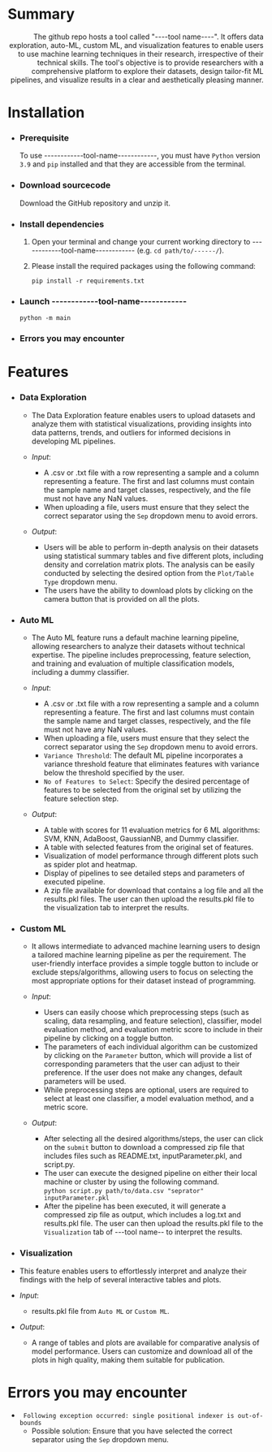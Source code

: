 # Summary
<div style="text-align: right">  The github repo hosts a tool called "----tool name----". It offers data exploration, auto-ML, custom ML, and visualization features to enable users to use machine learning techniques in their research, irrespective of their technical skills. The tool's objective is to provide researchers with a comprehensive platform to explore their datasets, design tailor-fit ML pipelines, and visualize results in a clear and aesthetically pleasing manner. </div> 





# Installation

  - ### Prerequisite 
    
    To use ------------tool-name------------, you must have ```Python``` version ```3.9``` and ```pip``` installed
    and that they are accessible from the terminal.
    
  - ### Download sourcecode 
    Download the GitHub repository and unzip it.
    
  - ### Install dependencies  
    1. Open your terminal and change your current working directory to ------------tool-name------------ (e.g. ```cd path/to/------/```). 
    2. Please install the required packages using the following command: 
      
       ```pip install -r requirements.txt``` 
       
  - ### Launch  ------------tool-name------------
      
       ```python -m main``` 
       
  - ### Errors you may encounter


# Features

  - ### Data Exploration
    -  The Data Exploration feature enables users to upload datasets and analyze them with statistical visualizations, providing insights into data patterns, trends, and outliers for informed decisions in developing ML pipelines.  
    
    -  <i>Input</i>:  
       -  A .csv or .txt file with a row representing a sample and a column representing a feature. The first and last columns must contain the sample name and target classes, respectively, and the file must not have any NaN values.  
       -  When uploading a file, users must ensure that they select the correct separator using the ```Sep``` dropdown menu to avoid errors.
   
    -  <i>Output</i>:
       -  Users will be able to perform in-depth analysis on their datasets using statistical summary tables and five different plots, including density and correlation matrix plots. The analysis can be easily conducted by selecting the desired option from the ```Plot/Table Type``` dropdown menu.
       -  The users have the ability to download plots by clicking on the camera button that is provided on all the plots.
       
 - ### Auto ML
 
   - The Auto ML feature runs a default machine learning pipeline, allowing researchers to analyze their datasets without technical expertise. The pipeline includes preprocessing, feature selection, and training and evaluation of multiple classification models, including a dummy classifier. 
  
   -  <i>Input</i>:  
       -  A .csv or .txt file with a row representing a sample and a column representing a feature. The first and last columns must contain the sample name and target classes, respectively, and the file must not have any NaN values.  
       -  When uploading a file, users must ensure that they select the correct separator using the ```Sep``` dropdown menu to avoid errors.
       -  ```Variance Threshold```: The default ML pipeline incorporates a variance threshold feature that eliminates features with variance below the threshold specified by the user.
       -  ```No of Features to Select```: Specify the desired percentage of features to be selected from the original set by utilizing the feature selection step.


   -  <i>Output</i>: 
       -  A table with scores for 11 evaluation metrics for 6 ML algorithms: SVM, KNN, AdaBoost, GaussianNB, and Dummy classifier. 
       -  A table with selected features from the original set of features.
       -  Visualization of model performance through different plots such as spider plot and heatmap.
       -  Display of pipelines to see detailed steps and parameters of executed pipeline.
       -  A zip file available for download that contains a log file and all the results.pkl files. The user can then upload the results.pkl file to the visualization tab to interpret the results.
      
 - ### Custom ML
 
   -  It allows intermediate to advanced machine learning users to design a tailored machine learning pipeline as per the requirement. The user-friendly interface provides a simple toggle button to include or exclude steps/algorithms, allowing users to focus on selecting the most appropriate options for their dataset instead of programming.
   
   -  <i>Input</i>:  
       -  Users can easily choose which preprocessing steps (such as scaling, data resampling, and feature selection), classifier, model evaluation method, and evaluation metric score to include in their pipeline by clicking on a toggle button.
       -  The parameters of each individual algorithm can be customized by clicking on the ```Parameter``` button, which will provide a list of corresponding parameters that the user can adjust to their preference. If the user does not make any changes, default parameters will be used.
       - While preprocessing steps are optional, users are required to select at least one classifier, a model evaluation method, and a metric score.

   -  <i>Output</i>:  
       -  After selecting all the desired algorithms/steps, the user can click on the ```submit``` button to download a compressed zip file that includes files such as README.txt, inputParameter.pkl, and script.py.
       - The user can execute the designed pipeline on either their local machine or cluster by using the following command.  
         ```python script.py path/to/data.csv "seprator" inputParameter.pkl```
       - After the pipeline has been executed, it will generate a compressed zip file as output, which includes a log.txt and results.pkl file. The user can then upload the results.pkl file to the ```Visualization``` tab of ---tool name-- to interpret the results.
 
  - ### Visualization
 
   -  This feature enables users to effortlessly interpret and analyze their findings with the help of several interactive tables and plots.
   
   -  <i>Input</i>:  
       -  results.pkl file from ```Auto ML``` or ```Custom ML```.
       
   -  <i>Output</i>: 
       -  A range of tables and plots are available for comparative analysis of model performance. Users can customize and download all of the plots in high quality, making them suitable for publication.



# Errors you may encounter
  - ``` Following exception occurred: single positional indexer is out-of-bounds```
    - Possible solution: Ensure that you have selected the correct separator using the ```Sep``` dropdown menu.
